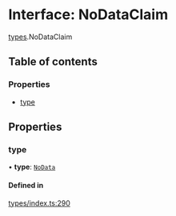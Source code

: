 # Interface: NoDataClaim

[types](../wiki/types).NoDataClaim

## Table of contents

### Properties

- [type](../wiki/types.NoDataClaim#type)

## Properties

### type

• **type**: [`NoData`](../wiki/types.ClaimType#nodata)

#### Defined in

[types/index.ts:290](https://github.com/PolymeshAssociation/polymesh-sdk/blob/3d14e829/src/types/index.ts#L290)
